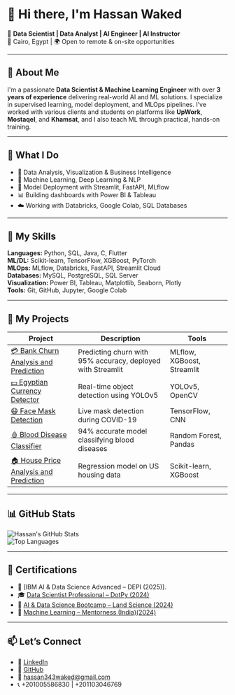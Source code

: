 # 👋 Hi there, I'm Hassan Waked

🎯 **Data Scientist | Data Analyst | AI Engineer | AI Instructor**  
📍 Cairo, Egypt | 🌍 Open to remote & on-site opportunities

---

## 💼 About Me

I'm a passionate **Data Scientist & Machine Learning Engineer** with over **3 years of experience** delivering real-world AI and ML solutions. I specialize in supervised learning, model deployment, and MLOps pipelines. I’ve worked with various clients and students on platforms like **UpWork**, **Mostaqel**, and **Khamsat**, and I also teach ML through practical, hands-on training.

---

## 🚀 What I Do

- 🔎 Data Analysis, Visualization & Business Intelligence
- 🧠 Machine Learning, Deep Learning & NLP
- 🧪 Model Deployment with Streamlit, FastAPI, MLflow
- 📊 Building dashboards with Power BI & Tableau
- ☁️ Working with Databricks, Google Colab, SQL Databases

---

## 🧰 My Skills

**Languages:** Python, SQL, Java, C, Flutter  
**ML/DL:** Scikit-learn, TensorFlow, XGBoost, PyTorch  
**MLOps:** MLflow, Databricks, FastAPI, Streamlit Cloud  
**Databases:** MySQL, PostgreSQL, SQL Server  
**Visualization:** Power BI, Tableau, Matplotlib, Seaborn, Plotly  
**Tools:** Git, GitHub, Jupyter, Google Colab

---

## 🌟 My Projects

| Project | Description | Tools |
|--------|-------------|-------|
| [💳 Bank Churn Analysis and Prediction](#) | Predicting churn with 95% accuracy, deployed with Streamlit | MLflow, XGBoost, Streamlit |
| [💵 Egyptian Currency Detector](#) | Real-time object detection using YOLOv5 | YOLOv5, OpenCV |
| [😷 Face Mask Detection](#) | Live mask detection during COVID-19 | TensorFlow, CNN |
| [🩸 Blood Disease Classifier](#) | 94% accurate model classifying blood diseases | Random Forest, Pandas |
| [🏠 House Price Analysis and Prediction](#) | Regression model on US housing data | Scikit-learn, XGBoost |

---

## 📊 GitHub Stats

![Hassan's GitHub Stats](https://github-readme-stats.vercel.app/api?username=hassan17waked&show_icons=true&theme=default)  
![Top Languages](https://github-readme-stats.vercel.app/api/top-langs/?username=hassan17waked&layout=compact)

---

## 🏅 Certifications

- 📜 [IBM AI & Data Science Advanced – DEPI (2025)].
- 🎓 [Data Scientist Professional – DotPy (2024)](https://drive.google.com/file/d/1p_hIFO0XaqsSSXopjE0No0fiKmbodgjD/view?usp=sharing)
- 🧪 [AI & Data Science Bootcamp – Land Science (2024)](https://drive.google.com/file/d/1dUdBn0jiUL7f4P-W6ygbKfM5ipN_hBQ5/view?usp=sharing)
- 🤖 [Machine Learning – Mentorness (India)(2024)](https://drive.google.com/file/d/14P53AyCWfUbAmZyoIOKR5dteQHqfSv6v/view?usp=sharing)


---

## 📫 Let’s Connect

- 💼 [LinkedIn](https://www.linkedin.com/in/hassan-waked-a2a147161/)
- 🧠 [GitHub](https://github.com/hassan17waked)
- 📧 hassan343waked@gmail.com
- 📞 +201005586830 | +201103046769
